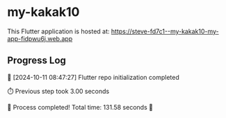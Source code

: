# my-kakak10

This Flutter application is hosted at: https://steve-fd7c1--my-kakak10-my-app-fidpwu6j.web.app

## Progress Log
🚀 [2024-10-11 08:47:27] Flutter repo initialization completed

⏱️ Previous step took 3.00 seconds


🎉 Process completed! Total time: 131.58 seconds 🎉

